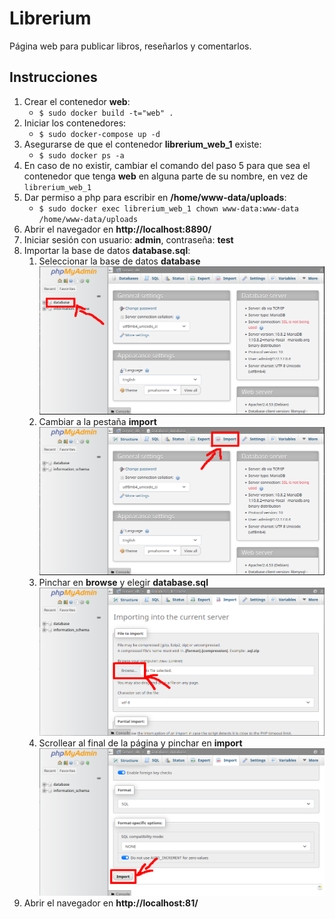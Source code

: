 # Librerium
Página web para publicar libros, reseñarlos y comentarlos.

## Instrucciones
1. Crear el contenedor **web**:
    * `$ sudo docker build -t="web" .`
2. Iniciar los contenedores:
    * `$ sudo docker-compose up -d`
3. Asegurarse de que el contenedor **librerium_web_1** existe:
    * `$ sudo docker ps -a`
4. En caso de no existir, cambiar el comando del paso 5 para que sea el contenedor que tenga **web** en alguna parte de su nombre, en vez de `librerium_web_1`
5. Dar permiso a php para escribir en **/home/www-data/uploads**:
    * `$ sudo docker exec librerium_web_1 chown www-data:www-data /home/www-data/uploads`
6. Abrir el navegador en **http://localhost:8890/**
8. Iniciar sesión con usuario: **admin**, contraseña: **test**
7. Importar la base de datos **database.sql**:
    1. Seleccionar la base de datos **database** ![](resources/elegir_database.png)
    2. Cambiar a la pestaña **import** ![](resources/import.png)
    3. Pinchar en **browse** y elegir **database.sql** ![](resources/browse.png)
    4. Scrollear al final de la página y pinchar en **import** ![](resources/import_btn.png)
8. Abrir el navegador en **http://localhost:81/**
